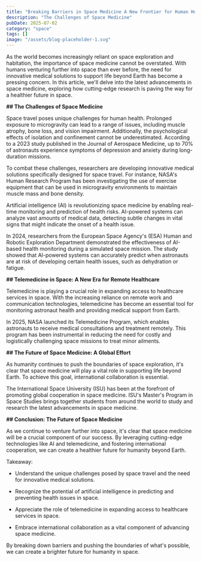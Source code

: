 ```yaml
---
title: "Breaking Barriers in Space Medicine A New Frontier for Human Health"
description: "The Challenges of Space Medicine"
pubDate: 2025-07-02
category: "space"
tags: []
image: "/assets/blog-placeholder-1.svg"
---
```


As the world becomes increasingly reliant on space exploration and habitation, the importance of space medicine cannot be overstated. With humans venturing further into space than ever before, the need for innovative medical solutions to support life beyond Earth has become a pressing concern. In this article, we'll delve into the latest advancements in space medicine, exploring how cutting-edge research is paving the way for a healthier future in space.

**## The Challenges of Space Medicine**

Space travel poses unique challenges for human health. Prolonged exposure to microgravity can lead to a range of issues, including muscle atrophy, bone loss, and vision impairment. Additionally, the psychological effects of isolation and confinement cannot be underestimated. According to a 2023 study published in the Journal of Aerospace Medicine, up to 70% of astronauts experience symptoms of depression and anxiety during long-duration missions.

To combat these challenges, researchers are developing innovative medical solutions specifically designed for space travel. For instance, NASA's Human Research Program has been investigating the use of exercise equipment that can be used in microgravity environments to maintain muscle mass and bone density.

Artificial intelligence (AI) is revolutionizing space medicine by enabling real-time monitoring and prediction of health risks. AI-powered systems can analyze vast amounts of medical data, detecting subtle changes in vital signs that might indicate the onset of a health issue.

In 2024, researchers from the European Space Agency's (ESA) Human and Robotic Exploration Department demonstrated the effectiveness of AI-based health monitoring during a simulated space mission. The study showed that AI-powered systems can accurately predict when astronauts are at risk of developing certain health issues, such as dehydration or fatigue.

**## Telemedicine in Space: A New Era for Remote Healthcare**

Telemedicine is playing a crucial role in expanding access to healthcare services in space. With the increasing reliance on remote work and communication technologies, telemedicine has become an essential tool for monitoring astronaut health and providing medical support from Earth.

In 2025, NASA launched its Telemedicine Program, which enables astronauts to receive medical consultations and treatment remotely. This program has been instrumental in reducing the need for costly and logistically challenging space missions to treat minor ailments.

**## The Future of Space Medicine: A Global Effort**

As humanity continues to push the boundaries of space exploration, it's clear that space medicine will play a vital role in supporting life beyond Earth. To achieve this goal, international collaboration is essential.

The International Space University (ISU) has been at the forefront of promoting global cooperation in space medicine. ISU's Master's Program in Space Studies brings together students from around the world to study and research the latest advancements in space medicine.

**## Conclusion: The Future of Space Medicine**

As we continue to venture further into space, it's clear that space medicine will be a crucial component of our success. By leveraging cutting-edge technologies like AI and telemedicine, and fostering international cooperation, we can create a healthier future for humanity beyond Earth.

Takeaway:

* Understand the unique challenges posed by space travel and the need for innovative medical solutions.

* Recognize the potential of artificial intelligence in predicting and preventing health issues in space.

* Appreciate the role of telemedicine in expanding access to healthcare services in space.

* Embrace international collaboration as a vital component of advancing space medicine.

By breaking down barriers and pushing the boundaries of what's possible, we can create a brighter future for humanity in space.